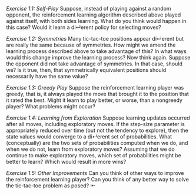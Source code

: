 *Exercise 1.1: Self-Play* Suppose, instead of playing against a random opponent, the
reinforcement learning algorithm described above played against itself, with both sides
learning. What do you think would happen in this case? Would it learn a di↵erent policy
for selecting moves?



*Exercise 1.2: Symmetries* Many tic-tac-toe positions appear di↵erent but are really
the same because of symmetries. How might we amend the learning process described
above to take advantage of this? In what ways would this change improve the learning
process? Now think again. Suppose the opponent did not take advantage of symmetries.
In that case, should we? Is it true, then, that symmetrically equivalent positions should
necessarily have the same value?


*Exercise 1.3: Greedy Play* Suppose the reinforcement learning player was greedy, that is,
it always played the move that brought it to the position that it rated the best. Might it 
learn to play better, or worse, than a nongreedy player? What problems might occur?

*Exercise 1.4: Learning from Exploration* Suppose learning updates occurred after all
moves, including exploratory moves. If the step-size parameter is appropriately reduced
over time (but not the tendency to explore), then the state values would converge to
a di↵erent set of probabilities. What (conceptually) are the two sets of probabilities
computed when we do, and when we do not, learn from exploratory moves? Assuming
that we do continue to make exploratory moves, which set of probabilities might be better
to learn? Which would result in more wins?

*Exercise 1.5: Other Improvements* Can you think of other ways to improve the reinforcement
learning player? Can you think of any better way to solve the tic-tac-toe problem
as posed? ⇤